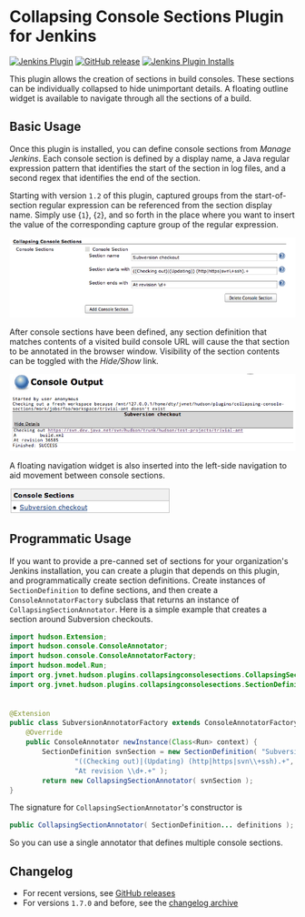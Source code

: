 # Collapsing Console Sections Plugin for Jenkins

[![Jenkins Plugin](https://img.shields.io/jenkins/plugin/v/collapsing-console-sections.svg)](https://plugins.jenkins.io/collapsing-console-sections)
[![GitHub release](https://img.shields.io/github/release/jenkinsci/collapsing-console-sections-plugin.svg?label=changelog)](https://github.com/jenkinsci/collapsing-console-sections-plugin/releases/latest)
[![Jenkins Plugin Installs](https://img.shields.io/jenkins/plugin/i/collapsing-console-sections.svg?color=blue)](https://plugins.jenkins.io/collapsing-console-sections)

This plugin allows the creation of sections in build consoles.
These sections can be individually collapsed to hide unimportant details.
A floating outline widget is available to navigate through all the sections of a build.

## Basic Usage

Once this plugin is installed, you can define console sections from _Manage Jenkins_.
Each console section is defined by a display name, a Java regular expression pattern that identifies the start of the section in log files, and a second regex that identifies the end of the section.

Starting with version `1.2` of this plugin, captured groups from the start-of-section regular expression can be referenced from the section display name.
Simply use {`1`}, {`2`}, and so forth in the place where you want to insert the value of the corresponding capture group of the regular expression.

![](docs/images/collapsing-console-config.png)

After console sections have been defined, any section definition that matches contents of a visited build console URL will cause the that section to be annotated in the browser window.
Visibility of the section contents can be toggled with the _Hide/Show_ link.

![](docs/images/console-sections.png)

A floating navigation widget is also inserted into the left-side navigation to aid movement between console sections.

![](docs/images/navigation.png)

## Programmatic Usage

If you want to provide a pre-canned set of sections for your organization's Jenkins installation,
you can create a plugin that depends on this plugin, and programmatically create section definitions.
Create instances of `SectionDefinition` to define sections, and then create a `ConsoleAnnotatorFactory` subclass that returns an instance of
`CollapsingSectionAnnotator`.
Here is a simple example that creates a section around Subversion checkouts.

``` java
import hudson.Extension;
import hudson.console.ConsoleAnnotator;
import hudson.console.ConsoleAnnotatorFactory;
import hudson.model.Run;
import org.jvnet.hudson.plugins.collapsingconsolesections.CollapsingSectionAnnotator;
import org.jvnet.hudson.plugins.collapsingconsolesections.SectionDefinition;


@Extension
public class SubversionAnnotatorFactory extends ConsoleAnnotatorFactory<Class<Run>> {
    @Override
    public ConsoleAnnotator newInstance(Class<Run> context) {
        SectionDefinition svnSection = new SectionDefinition( "Subversion Checkout",
                "((Checking out)|(Updating) (http|https|svn\\+ssh).+",
                "At revision \\d+.+" );
        return new CollapsingSectionAnnotator( svnSection );
}
```

The signature for `CollapsingSectionAnnotator`'s constructor is

``` java
public CollapsingSectionAnnotator( SectionDefinition... definitions );
```

So you can use a single annotator that defines multiple console sections.

## Changelog

* For recent versions, see [GitHub releases](https://github.com/jenkinsci/collapsing-console-sections-plugin/releases)
* For versions `1.7.0` and before, see the [changelog archive](docs/OLD_CHANGELOG.md)
